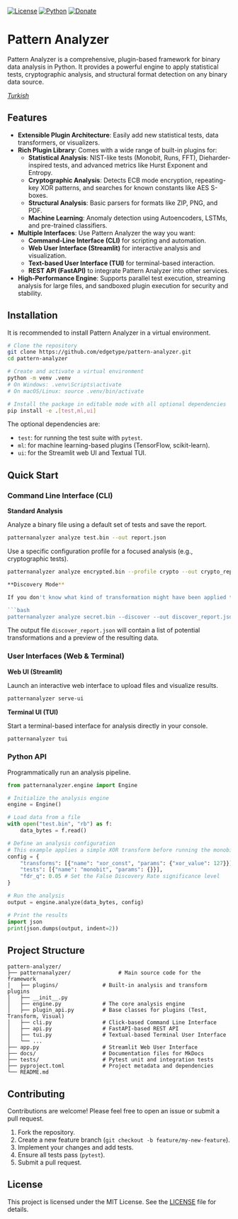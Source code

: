 
<!-- Badges -->
[![License](https://img.shields.io/badge/license-MIT-blue.svg)](./LICENSE)
[![Python](https://img.shields.io/badge/python-3.8%2B-blue.svg)](https://www.python.org/)
[![Donate](https://img.shields.io/badge/sponsor-GitHub%20Sponsors-ff69b4.svg)](https://github.com/sponsors/edgetype)

# Pattern Analyzer

Pattern Analyzer is a comprehensive, plugin-based framework for binary data analysis in Python. It provides a powerful engine to apply statistical tests, cryptographic analysis, and structural format detection on any binary data source.

*[Turkish](./README_TR.md)*

## Features

- **Extensible Plugin Architecture**: Easily add new statistical tests, data transformers, or visualizers.
- **Rich Plugin Library**: Comes with a wide range of built-in plugins for:
  - **Statistical Analysis**: NIST-like tests (Monobit, Runs, FFT), Dieharder-inspired tests, and advanced metrics like Hurst Exponent and Entropy.
  - **Cryptographic Analysis**: Detects ECB mode encryption, repeating-key XOR patterns, and searches for known constants like AES S-boxes.
  - **Structural Analysis**: Basic parsers for formats like ZIP, PNG, and PDF.
  - **Machine Learning**: Anomaly detection using Autoencoders, LSTMs, and pre-trained classifiers.
- **Multiple Interfaces**: Use Pattern Analyzer the way you want:
  - **Command-Line Interface (CLI)** for scripting and automation.
  - **Web User Interface (Streamlit)** for interactive analysis and visualization.
  - **Text-based User Interface (TUI)** for terminal-based interaction.
  - **REST API (FastAPI)** to integrate Pattern Analyzer into other services.
- **High-Performance Engine**: Supports parallel test execution, streaming analysis for large files, and sandboxed plugin execution for security and stability.

## Installation

It is recommended to install Pattern Analyzer in a virtual environment.

```bash
# Clone the repository
git clone https://github.com/edgetype/pattern-analyzer.git
cd pattern-analyzer

# Create and activate a virtual environment
python -m venv .venv
# On Windows: .venv\Scripts\activate
# On macOS/Linux: source .venv/bin/activate

# Install the package in editable mode with all optional dependencies
pip install -e .[test,ml,ui]
```
The optional dependencies are:
- `test`: for running the test suite with `pytest`.
- `ml`: for machine learning-based plugins (TensorFlow, scikit-learn).
- `ui`: for the Streamlit web UI and Textual TUI.

## Quick Start

### Command Line Interface (CLI)

**Standard Analysis**

Analyze a binary file using a default set of tests and save the report.

```bash
patternanalyzer analyze test.bin --out report.json
```

Use a specific configuration profile for a focused analysis (e.g., cryptographic tests).

```bash
patternanalyzer analyze encrypted.bin --profile crypto --out crypto_report.json```

**Discovery Mode**

If you don't know what kind of transformation might have been applied to your data, use `--discover` mode. It automatically tries to find common patterns like single-byte XOR keys and reports the most likely candidates.

```bash
patternanalyzer analyze secret.bin --discover --out discover_report.json
```
The output file `discover_report.json` will contain a list of potential transformations and a preview of the resulting data.

### User Interfaces (Web & Terminal)

**Web UI (Streamlit)**

Launch an interactive web interface to upload files and visualize results.

```bash
patternanalyzer serve-ui
```

**Terminal UI (TUI)**

Start a terminal-based interface for analysis directly in your console.

```bash
patternanalyzer tui
```

### Python API

Programmatically run an analysis pipeline.

```python
from patternanalyzer.engine import Engine

# Initialize the analysis engine
engine = Engine()

# Load data from a file
with open("test.bin", "rb") as f:
    data_bytes = f.read()

# Define an analysis configuration
# This example applies a simple XOR transform before running the monobit test
config = {
    "transforms": [{"name": "xor_const", "params": {"xor_value": 127}}],
    "tests": [{"name": "monobit", "params": {}}],
    "fdr_q": 0.05 # Set the False Discovery Rate significance level
}

# Run the analysis
output = engine.analyze(data_bytes, config)

# Print the results
import json
print(json.dumps(output, indent=2))
```

## Project Structure

```
pattern-analyzer/
├── patternanalyzer/               # Main source code for the framework
│   ├── plugins/              # Built-in analysis and transform plugins
│   ├── __init__.py
│   ├── engine.py             # The core analysis engine
│   ├── plugin_api.py         # Base classes for plugins (Test, Transform, Visual)
│   ├── cli.py                # Click-based Command Line Interface
│   ├── api.py                # FastAPI-based REST API
│   ├── tui.py                # Textual-based Terminal User Interface
│   └── ...
├── app.py                    # Streamlit Web User Interface
├── docs/                     # Documentation files for MkDocs
├── tests/                    # Pytest unit and integration tests
├── pyproject.toml            # Project metadata and dependencies
└── README.md
```

## Contributing

Contributions are welcome! Please feel free to open an issue or submit a pull request.

1.  Fork the repository.
2.  Create a new feature branch (`git checkout -b feature/my-new-feature`).
3.  Implement your changes and add tests.
4.  Ensure all tests pass (`pytest`).
5.  Submit a pull request.

## License

This project is licensed under the MIT License. See the [LICENSE](LICENSE) file for details.